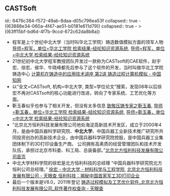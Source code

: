 ## CASTSoft
id:: 6476c384-f572-49ab-8daa-d05c796ea53f
collapsed:: true
	- ((63888e34-060a-4f47-ae51-b0181e611d79))
	  collapsed:: true
		- > ((63ff15bf-bd6d-4f7b-9ccd-672c62da8b8a))
- 程军是上个世纪中北大学（当时叫华北工学院）铸造数值模拟方面的领军人物 [导师=程军，单位=华北工学院 检索结果-经纶知识资源系统](http://k.vipslib.com/Asset/Search?key=CB%3D%e7%a8%8b%e5%86%9b&&rf=TyUzRCVFNSU4RCU4RSVFNSU4QyU5NyVFNSVCNyVBNSVFNSVBRCVBNiVFOSU5OSVBMg==), [导师=程军，单位=中北大学 检索结果-经纶知识资源系统](http://k.vipslib.com/Asset/Search?key=CB%3D%e7%a8%8b%e5%86%9b&&rf=TyUzRCVFNCVCOCVBRCVFNSU4QyU5NyVFNSVBNCVBNyVFNSVBRCVBNg==)
- 21世纪初中北大学程军教授团队开发过一款称为CASTsoft的CAE软件，赵宇宏、徐宏、侯华、牛晓峰都先后参与了这个软件的开发，当时叫做华北工学院铸造中心 [计算机在铸造中的应用技术讲座 第2讲 铸造过程计算机模拟 - 中国知网](https://kns.cnki.net/kcms2/article/abstract?v=3uoqIhG8C44YLTlOAiTRKjkpgKvIT9Nkm5tS6uBYqSFz1SgcT_1JlwhPnnA8M-ZWboCbSAuvCa2xsuxz9x5vo0YxlSh5CWNV&uniplatform=NZKPT)
- 以“全文=CASTsoft, 机构=中北大学, 类型=学位论文”搜索，发现08年以后徐宏不再对CASTsoft的核心功能进行改进，转向了专家系统、工艺优化等方面。
- 靳玉春似乎也参与了相关开发，但没有太多信息 [致敬压铸专家之靳玉春](https://fd-asia.gymf.com.cn/news/19314), [导师=靳玉春，单位=华北工学院 检索结果-经纶知识资源系统](http://k.vipslib.com/asset/search?key=Q0IlM0QlRTklOUQlQjMlRTclOEUlODklRTYlOTglQTUlNUIqJTVEVFklM0Q0&cf=&skey=NF9DQl8lMjVFOSUyNTlEJTI1QjMlMjVFNyUyNThFJTI1ODklMjVFNiUyNTk4JTI1QTU=&so=3&&rf=TyUzRCVFNSU4RCU4RSVFNSU4QyU5NyVFNSVCNyVBNSVFNSVBRCVBNiVFOSU5OSVBMg==), [导师=靳玉春，单位=中北大学 检索结果-经纶知识资源系统](http://k.vipslib.com/asset/search?key=Q0IlM0QlRTklOUQlQjMlRTclOEUlODklRTYlOTglQTUlNUIqJTVEVFklM0Q0&skey=NF9DQl8lMjVFOSUyNTlEJTI1QjMlMjVFNyUyNThFJTI1ODklMjVFNiUyNTk4JTI1QTU=&so=3&&rf=TyUzRCVFNCVCOCVBRCVFNSU4QyU5NyVFNSVBNCVBNyVFNSVBRCVBNg==)
- “北京北方恒利科技发展有限公司地处海淀高新技术开发区，成立于2000年4月，是由中国兵器科学研究院、**中北大学**、中国兵器工业新技术推广研究所共同投资创办的高新技术企业，由中国兵器科学研究院控股，是中国兵器工业集团体制下的3D打印设备生产商。 公司拥有高素质的经营管理团队和技术开发队伍，承担过北京市科委、科工局、总装备部。”[北京北方恒利科技发展有限公司首页](https://www.ruanfujia.com/vendor/48445/)
- 中北大学材料学院的徐宏是北方恒利科技的总经理 “中国兵器科学研究院北方恒利公司总经理。” [徐宏 - 中北大学 - 材料科学与工程学院](https://www.x-mol.com/university/faculty/54103), [北京北方恒利科技发展有限公司 - 天眼查](https://www.tianyancha.com/company/4951227),[恒利科技：揭秘中国首家军工3D打印企业](https://www.sohu.com/a/106511296_254021)
- 最后一个版本是V8.0，2011年登记 [铸造过程模拟及工艺优化软件_北京北方恒利科技发展有限公司_软件著作权查询 - 天眼查](https://banquan.tianyancha.com/rj/91evmm41ac61c33a81ae35158lb7v8e6)
